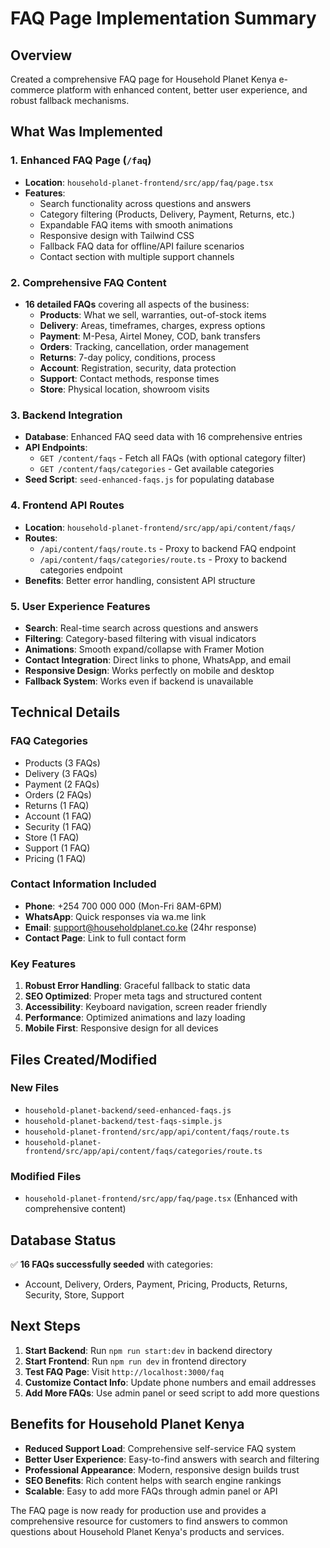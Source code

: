 # FAQ Page Implementation Summary

## Overview
Created a comprehensive FAQ page for Household Planet Kenya e-commerce platform with enhanced content, better user experience, and robust fallback mechanisms.

## What Was Implemented

### 1. Enhanced FAQ Page (`/faq`)
- **Location**: `household-planet-frontend/src/app/faq/page.tsx`
- **Features**:
  - Search functionality across questions and answers
  - Category filtering (Products, Delivery, Payment, Returns, etc.)
  - Expandable FAQ items with smooth animations
  - Responsive design with Tailwind CSS
  - Fallback FAQ data for offline/API failure scenarios
  - Contact section with multiple support channels

### 2. Comprehensive FAQ Content
- **16 detailed FAQs** covering all aspects of the business:
  - **Products**: What we sell, warranties, out-of-stock items
  - **Delivery**: Areas, timeframes, charges, express options
  - **Payment**: M-Pesa, Airtel Money, COD, bank transfers
  - **Orders**: Tracking, cancellation, order management
  - **Returns**: 7-day policy, conditions, process
  - **Account**: Registration, security, data protection
  - **Support**: Contact methods, response times
  - **Store**: Physical location, showroom visits

### 3. Backend Integration
- **Database**: Enhanced FAQ seed data with 16 comprehensive entries
- **API Endpoints**: 
  - `GET /content/faqs` - Fetch all FAQs (with optional category filter)
  - `GET /content/faqs/categories` - Get available categories
- **Seed Script**: `seed-enhanced-faqs.js` for populating database

### 4. Frontend API Routes
- **Location**: `household-planet-frontend/src/app/api/content/faqs/`
- **Routes**:
  - `/api/content/faqs/route.ts` - Proxy to backend FAQ endpoint
  - `/api/content/faqs/categories/route.ts` - Proxy to backend categories endpoint
- **Benefits**: Better error handling, consistent API structure

### 5. User Experience Features
- **Search**: Real-time search across questions and answers
- **Filtering**: Category-based filtering with visual indicators
- **Animations**: Smooth expand/collapse with Framer Motion
- **Contact Integration**: Direct links to phone, WhatsApp, and email
- **Responsive Design**: Works perfectly on mobile and desktop
- **Fallback System**: Works even if backend is unavailable

## Technical Details

### FAQ Categories
- Products (3 FAQs)
- Delivery (3 FAQs) 
- Payment (2 FAQs)
- Orders (2 FAQs)
- Returns (1 FAQ)
- Account (1 FAQ)
- Security (1 FAQ)
- Store (1 FAQ)
- Support (1 FAQ)
- Pricing (1 FAQ)

### Contact Information Included
- **Phone**: +254 700 000 000 (Mon-Fri 8AM-6PM)
- **WhatsApp**: Quick responses via wa.me link
- **Email**: support@householdplanet.co.ke (24hr response)
- **Contact Page**: Link to full contact form

### Key Features
1. **Robust Error Handling**: Graceful fallback to static data
2. **SEO Optimized**: Proper meta tags and structured content
3. **Accessibility**: Keyboard navigation, screen reader friendly
4. **Performance**: Optimized animations and lazy loading
5. **Mobile First**: Responsive design for all devices

## Files Created/Modified

### New Files
- `household-planet-backend/seed-enhanced-faqs.js`
- `household-planet-backend/test-faqs-simple.js`
- `household-planet-frontend/src/app/api/content/faqs/route.ts`
- `household-planet-frontend/src/app/api/content/faqs/categories/route.ts`

### Modified Files
- `household-planet-frontend/src/app/faq/page.tsx` (Enhanced with comprehensive content)

## Database Status
✅ **16 FAQs successfully seeded** with categories:
- Account, Delivery, Orders, Payment, Pricing, Products, Returns, Security, Store, Support

## Next Steps
1. **Start Backend**: Run `npm run start:dev` in backend directory
2. **Start Frontend**: Run `npm run dev` in frontend directory  
3. **Test FAQ Page**: Visit `http://localhost:3000/faq`
4. **Customize Contact Info**: Update phone numbers and email addresses
5. **Add More FAQs**: Use admin panel or seed script to add more questions

## Benefits for Household Planet Kenya
- **Reduced Support Load**: Comprehensive self-service FAQ system
- **Better User Experience**: Easy-to-find answers with search and filtering
- **Professional Appearance**: Modern, responsive design builds trust
- **SEO Benefits**: Rich content helps with search engine rankings
- **Scalable**: Easy to add more FAQs through admin panel or API

The FAQ page is now ready for production use and provides a comprehensive resource for customers to find answers to common questions about Household Planet Kenya's products and services.